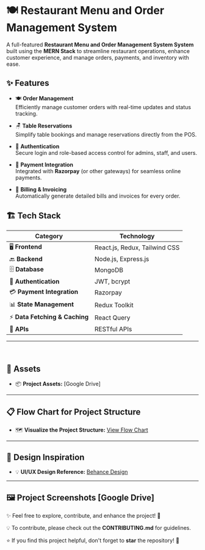 # 🍽️ **Restaurant Menu and Order Management System**  

A full-featured **Restaurant Menu and Order Management System System** built using the **MERN Stack** to streamline restaurant operations, enhance customer experience, and manage orders, payments, and inventory with ease.

## ✨ **Features**

- 🍽️ **Order Management**  
  Efficiently manage customer orders with real-time updates and status tracking.

- 🪑 **Table Reservations**  
  Simplify table bookings and manage reservations directly from the POS.

- 🔐 **Authentication**  
  Secure login and role-based access control for admins, staff, and users.

- 💸 **Payment Integration**  
  Integrated with **Razorpay** (or other gateways) for seamless online payments.

- 🧾 **Billing & Invoicing**  
  Automatically generate detailed bills and invoices for every order.


## 🏗️ **Tech Stack**

| **Category**             | **Technology**                |
|--------------------------|-------------------------------|
| 🖥️ **Frontend**          | React.js, Redux, Tailwind CSS  |
| 🔙 **Backend**           | Node.js, Express.js           |
| 🗄️ **Database**          | MongoDB                       |
| 🔐 **Authentication**    | JWT, bcrypt                   |
| 💳 **Payment Integration**| Razorpay    |
| 📊 **State Management**   | Redux Toolkit                 |
| ⚡ **Data Fetching & Caching** | React Query            |
| 🔗 **APIs**              | RESTful APIs                   |

---
<br>


## 📁 **Assets**

- 📦 **Project Assets:** [Google Drive]

---

## 📋 **Flow Chart for Project Structure**

- 🗺️ **Visualize the Project Structure:** [View Flow Chart](https://app.eraser.io/workspace/IcU1b6EHu9ZyS9JKi0aY?origin=share)

---

## 🎨 **Design Inspiration**

- 💡 **UI/UX Design Reference:** [Behance Design](https://www.behance.net/gallery/210280099/Restaurant-POS-System-Point-of-Sale-UIUX-Design)

---

## 🖼️ **Project Screenshots** [Google Drive]




✨ Feel free to explore, contribute, and enhance the project! 🚀

💡 To contribute, please check out the **CONTRIBUTING.md** for guidelines.

⭐ If you find this project helpful, don't forget to **star** the repository! 🌟
